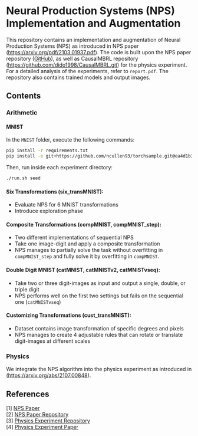 
# Neural Production Systems (NPS) Implementation and Augmentation

This repository contains an implementation and augmentation of Neural Production Systems (NPS) as introduced in NPS paper (https://arxiv.org/pdf/2103.01937.pdf). The code is built upon the NPS paper repository ([GitHub](https://github.com/anirudh9119/neural_production_systems.git)), as well as CausalMBRL repository (https://github.com/dido1998/CausalMBRL.git) for the physics experiment. For a detailed analysis of the experiments, refer to `report.pdf`. The repository also contains trained models and output images.

## Contents

### Arithmetic

#### MNIST

In the `MNIST` folder, execute the following commands:

```bash
pip install -r requirements.txt
pip install -e git+https://github.com/ncullen93/torchsample.git@ea4d1b3975f68be0521941e733887ed667a1b46e#egg=torchsample
```

Then, run inside each experiment directory:

```bash
./run.sh seed
```

#### Six Transformations (six_transMNIST):

- Evaluate NPS for 6 MNIST transformations
- Introduce exploration phase

#### Composite Transformations (compMNIST, compMNIST_step):

- Two different implementations of sequential NPS
- Take one image-digit and apply a composite transformation
- NPS manages to partially solve the task without overfitting in `compMNIST_step` and fully solve it by overfitting in `compMNIST`.

#### Double Digit MNIST (catMNIST, catMNISTv2, catMNISTvseq):

- Take two or three digit-images as input and output a single, double, or triple digit
- NPS performs well on the first two settings but fails on the sequential one (`catMNISTvseq`)

#### Customizing Transformations (cust_transMNIST):

- Dataset contains image transformation of specific degrees and pixels
- NPS manages to create 4 adjustable rules that can rotate or translate digit-images at different scales

### Physics

We integrate the NPS algorithm into the physics experiment as introduced in (https://arxiv.org/abs/2107.00848).

## References

[1] [NPS Paper](https://arxiv.org/pdf/2103.01937.pdf)  
[2] [NPS Paper Repository](https://github.com/anirudh9119/neural_production_systems.git)  
[3] [Physics Experiment Repository](https://github.com/dido1998/CausalMBRL.git)  
[4] [Physics Experiment Paper](https://arxiv.org/abs/2107.00848)


